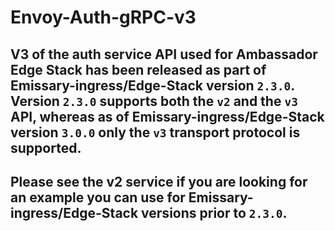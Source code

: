 # Envoy-Auth-gRPC-v3

## V3 of the auth service API used for Ambassador Edge Stack has been released as part of Emissary-ingress/Edge-Stack version `2.3.0`. Version `2.3.0` supports both the `v2` and the `v3` API, whereas as of Emissary-ingress/Edge-Stack version `3.0.0` only the `v3` transport protocol is supported.

## Please see the v2 service if you are looking for an example you can use for Emissary-ingress/Edge-Stack versions prior to `2.3.0`.
